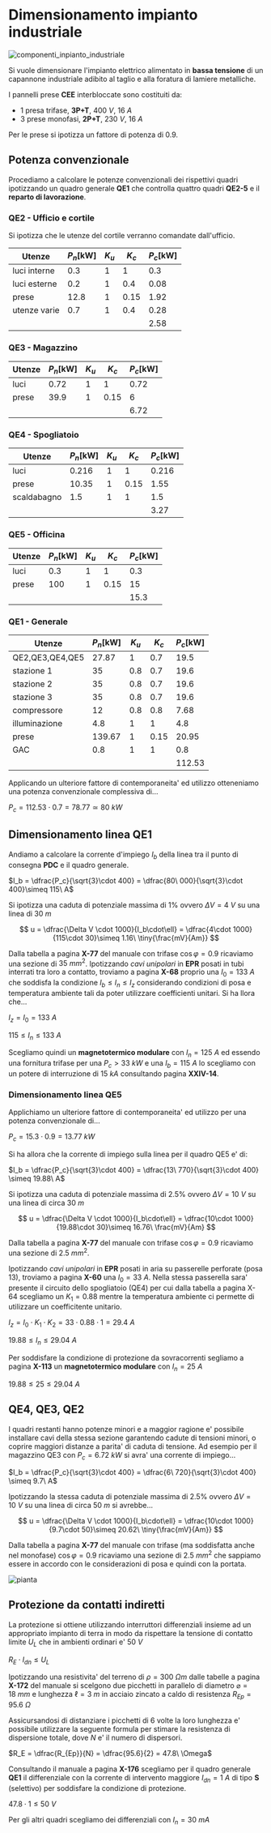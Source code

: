 # Dimensionamento impianto industriale  

![componenti_inpianto_industriale](https://github.com/user-attachments/assets/4146d858-064e-4321-a85c-ac7bb19a9b9a)  

Si vuole dimensionare l'impianto elettrico alimentato in **bassa tensione** di un capannone industriale adibito al taglio e alla foratura di lamiere metalliche.  

I pannelli prese **CEE** interbloccate sono costituiti da:  

* 1 presa trifase, **3P+T**, $400\ V,\ 16\ A$
* 3 prese monofasi, **2P+T**, $230\ V,\ 16\ A$

Per le prese si ipotizza un fattore di potenza di $0.9$.  

## Potenza convenzionale  

Procediamo a calcolare le potenze convenzionali dei rispettivi quadri ipotizzando un quadro generale **QE1**  che controlla quattro quadri **QE2-5** e il **reparto di lavorazione**.  

### QE2 - Ufficio e cortile  

Si ipotizza che le utenze del cortile verranno comandate dall'ufficio.  

| Utenze       | $P_n[\text{kW}]$ | $K_u$ | $K_c$ | $P_c[\text{kW}]$ |
| ------------ | ---------------- | ----- | ----- | ---------------- |
| luci interne | 0.3              | 1     | 1     | 0.3              |
| luci esterne | 0.2              | 1     | 0.4   | 0.08             |
| prese        | 12.8             | 1     | 0.15  | 1.92             |
| utenze varie | 0.7              | 1     | 0.4   | 0.28             |
|              |                  |       |       | 2.58             |

### QE3 - Magazzino  

| Utenze | $P_n[\text{kW}]$ | $K_u$ | $K_c$ | $P_c[\text{kW}]$ |
| ------ | ---------------- | ----- | ----- | ---------------- |
| luci   | 0.72             | 1     | 1     | 0.72             |
| prese  | 39.9             | 1     | 0.15  | 6                |
|        |                  |       |       | 6.72             |

### QE4 - Spogliatoio  

| Utenze      | $P_n[\text{kW}]$ | $K_u$ | $K_c$ | $P_c[\text{kW}]$ |
| ----------- | ---------------- | ----- | ----- | ---------------- |
| luci        | 0.216            | 1     | 1     | 0.216            |
| prese       | 10.35            | 1     | 0.15  | 1.55             |
| scaldabagno | 1.5              | 1     | 1     | 1.5              |
|             |                  |       |       | 3.27             |


### QE5 - Officina  

| Utenze | $P_n[\text{kW}]$ | $K_u$ | $K_c$ | $P_c[\text{kW}]$ |
| ------ | ---------------- | ----- | ----- | ---------------- |
| luci   | 0.3              | 1     | 1     | 0.3              |
| prese  | 100              | 1     | 0.15  | 15               |
|        |                  |       |       | 15.3             |

### QE1 - Generale  

| Utenze          | $P_n[\text{kW}]$ | $K_u$ | $K_c$ | $P_c[\text{kW}]$ |
| --------------- | ---------------- | ----- | ----- | ---------------- |
| QE2,QE3,QE4,QE5 | 27.87            | 1     | 0.7   | 19.5             |
| stazione 1      | 35               | 0.8   | 0.7   | 19.6             |
| stazione 2      | 35               | 0.8   | 0.7   | 19.6             |
| stazione 3      | 35               | 0.8   | 0.7   | 19.6             |
| compressore     | 12               | 0.8   | 0.8   | 7.68             |
| illuminazione   | 4.8              | 1     | 1     | 4.8              |
| prese           | 139.67           | 1     | 0.15  | 20.95            |
| GAC             | 0.8              | 1     | 1     | 0.8              |
|                 |                  |       |       | 112.53           |


Applicando un ulteriore fattore di contemporaneita' ed utilizzo otteneniamo una potenza convenzionale complessiva di...  

$P_c = 112.53 \cdot 0.7 = 78.77 \simeq 80\ kW$  

## Dimensionamento linea QE1  

Andiamo a calcolare la corrente d'impiego $I_b$ della linea tra il punto di consegna **PDC** e il quadro generale.  

$I_b = \dfrac{P_c}{\sqrt{3}\cdot 400} = \dfrac{80\ 000}{\sqrt{3}\cdot 400}\simeq 115\ A$  

Si ipotizza una caduta di potenziale massima di 1% ovvero $\Delta V = 4\ V$ su una linea di $30\ m$  

$$
u = \dfrac{\Delta V \cdot 1000}{I_b\cdot\ell} = \dfrac{4\cdot 1000}{115\cdot 30}\simeq 1.16\ \tiny{\frac{mV}{Am}}
$$

Dalla tabella a pagina **X-77** del manuale con trifase $\cos\varphi = 0.9$ ricaviamo una sezione di $35\ mm^2$. Ipotizzando *cavi unipolari* in **EPR** posati in tubi interrati tra loro a contatto, troviamo a pagina **X-68** proprio una $I_0 = 133\ A$ che soddisfa la condizione $I_b \le I_n \le I_z$ considerando condizioni di posa e temperatura ambiente tali da poter utilizzare coefficienti unitari. Si ha llora che...  

$I_z = I_0 = 133\ A$  

$115 \le I_n \le 133\ A$  

Scegliamo quindi un **magnetotermico modulare** con $I_n = 125\ A$ ed essendo una fornitura trifase per una $P_c > 33\ kW$ e una $I_b = 115\ A$ lo scegliamo con un potere di interruzione di $15\ kA$ consultando pagina **XXIV-14**.  

### Dimensionamento linea QE5  

Applichiamo un ulteriore fattore di contemporaneita' ed utilizzo per una potenza convenzionale di...  

$P_c = 15.3 \cdot 0.9 = 13.77\ kW$  

Si ha allora che la corrente di impiego sulla linea per il quadro QE5 e' di:  

$I_b = \dfrac{P_c}{\sqrt{3}\cdot 400} = \dfrac{13\ 770}{\sqrt{3}\cdot 400} \simeq 19.88\ A$  

Si ipotizza una caduta di potenziale massima di 2.5% ovvero $\Delta V = 10\ V$ su una linea di circa $30\ m$  

$$
u = \dfrac{\Delta V \cdot 1000}{I_b\cdot\ell} = \dfrac{10\cdot 1000}{19.88\cdot 30}\simeq 16.76\ \frac{mV}{Am}
$$

Dalla tabella a pagina **X-77** del manuale con trifase $\cos\varphi = 0.9$ ricaviamo una sezione di $2.5\ mm^2$.  

Ipotizzando *cavi unipolari* in **EPR** posati in aria su passerelle perforate (posa 13), troviamo a pagina **X-60** una $I_0 = 33\ A$. Nella stessa passerella sara' presente il circuito dello spogliatoio (QE4) per cui dalla tabella a pagina X-64 scegliamo un $K_1 = 0.88$ mentre la temperatura ambiente ci permette di utilizzare un coefficitente unitario.  

$I_z = I_0\cdot K_1\cdot K_2= 33\cdot 0.88\cdot 1 = 29.4\ A$  

$19.88 \le I_n \le 29.04\ A$  

Per soddisfare la condizione di protezione da sovracorrenti segliamo a pagina **X-113** un **magnetotermico modulare** con $I_n = 25\ A$  

$19.88 \le 25 \le 29.04\ A$  


## QE4, QE3, QE2  

I quadri restanti hanno potenze minori e a maggior ragione e' possibile installare cavi della stessa sezione garantendo cadute di tensioni minori, o coprire maggiori distanze a parita' di caduta di tensione. Ad esempio per il magazzino QE3 con $P_c = 6.72\ kW$ si avra' una corrente di impiego...  

$I_b = \dfrac{P_c}{\sqrt{3}\cdot 400} = \dfrac{6\ 720}{\sqrt{3}\cdot 400} \simeq 9.7\ A$  

Ipotizzando la stessa caduta di potenziale massima di 2.5% ovvero $\Delta V = 10\ V$ su una linea di circa $50\ m$ si avrebbe...    

$$
u = \dfrac{\Delta V \cdot 1000}{I_b\cdot\ell} = \dfrac{10\cdot 1000}{9.7\cdot 50}\simeq 20.62\ \tiny{\frac{mV}{Am}}
$$

Dalla tabella a pagina **X-77** del manuale con trifase (ma soddisfatta anche nel monofase) $\cos\varphi = 0.9$ ricaviamo una sezione di $2.5\ mm^2$ che sappiamo essere in accordo con le considerazioni di posa e quindi con la portata.  

![pianta](https://github.com/user-attachments/assets/efe3d4b7-6fba-48d2-bf38-53631b93bea4)  


## Protezione da contatti indiretti  

La protezione si ottiene utilizzando interruttori differenziali insieme ad un appropriato impianto di terra in modo da rispettare la tensione di contatto limite $U_L$ che in ambienti ordinari e' $50\ V$  

$R_E \cdot I_{dn} \le U_L$  

Ipotizzando una resistivita' del terreno di $\rho = 300\ \Omega m$ dalle tabelle a pagina **X-172** del manuale si scelgono due picchetti in parallelo di diametro $\varnothing = 18\ mm$ e lunghezza $\ell = 3\ m$ in acciaio zincato a caldo di resistenza $R_{Ep} = 95.6\ \Omega$  

Assicursandosi di distanziare i picchetti di $6$ volte la loro lunghezza e' possibile utilizzare la seguente formula per stimare la resistenza di dispersione totale, dove $N$ e' il numero di dispersori.  

$R_E = \dfrac{R_{Ep}}{N} = \dfrac{95.6}{2} = 47.8\ \Omega$  

Consultando il manuale a pagina **X-176** scegliamo per il quadro generale **QE1** il differenziale con la corrente di intervento maggiore $I_{dn} = 1\ A$ di tipo **S** (selettivo) per soddisfare la condizione di protezione.  

$47.8 \cdot 1 \le 50\ V$  

Per gli altri quadri scegliamo dei differenziali con $I_n = 30\ mA$  
